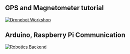 ## GPS and Magnetometer tutorial
[![Dronebot Workshop](https://i.ytimg.com/vi/kwk3qzaIcCU/hqdefault.jpg)](https://dronebotworkshop.com/using-gps-modules/)

## Arduino, Raspberry Pi Communication
[![Robotics Backend](https://roboticsbackend.com/wp-content/uploads/2019/11/raspberrypi_arduino_uno_serial_usb-1024x378.png)](https://roboticsbackend.com/raspberry-pi-arduino-serial-communication/)
